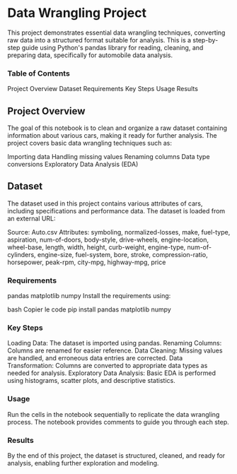 # Data Wrangling Project
This project demonstrates essential data wrangling techniques, converting raw data into a structured format suitable for analysis. This is a step-by-step guide using Python's pandas library for reading, cleaning, and preparing data, specifically for automobile data analysis.

### Table of Contents
Project Overview
Dataset
Requirements
Key Steps
Usage
Results

## Project Overview
The goal of this notebook is to clean and organize a raw dataset containing information about various cars, making it ready for further analysis. The project covers basic data wrangling techniques such as:

Importing data
Handling missing values
Renaming columns
Data type conversions
Exploratory Data Analysis (EDA)

## Dataset
The dataset used in this project contains various attributes of cars, including specifications and performance data. The dataset is loaded from an external URL:

Source: Auto.csv
Attributes: symboling, normalized-losses, make, fuel-type, aspiration, num-of-doors, body-style, drive-wheels, engine-location, wheel-base, length, width, height, curb-weight, engine-type, num-of-cylinders, engine-size, fuel-system, bore, stroke, compression-ratio, horsepower, peak-rpm, city-mpg, highway-mpg, price

### Requirements
pandas
matplotlib
numpy
Install the requirements using:

bash
Copier le code
pip install pandas matplotlib numpy

### Key Steps
Loading Data: The dataset is imported using pandas.
Renaming Columns: Columns are renamed for easier reference.
Data Cleaning: Missing values are handled, and erroneous data entries are corrected.
Data Transformation: Columns are converted to appropriate data types as needed for analysis.
Exploratory Data Analysis: Basic EDA is performed using histograms, scatter plots, and descriptive statistics.

### Usage
Run the cells in the notebook sequentially to replicate the data wrangling process. The notebook provides comments to guide you through each step.

### Results
By the end of this project, the dataset is structured, cleaned, and ready for analysis, enabling further exploration and modeling.
